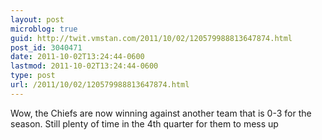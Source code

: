 ```yaml
---
layout: post
microblog: true
guid: http://twit.vmstan.com/2011/10/02/120579988813647874.html
post_id: 3040471
date: 2011-10-02T13:24:44-0600
lastmod: 2011-10-02T13:24:44-0600
type: post
url: /2011/10/02/120579988813647874.html
---
```

Wow, the Chiefs are now winning against another team that is 0-3 for the season. Still plenty of time in the 4th quarter for them to mess up
